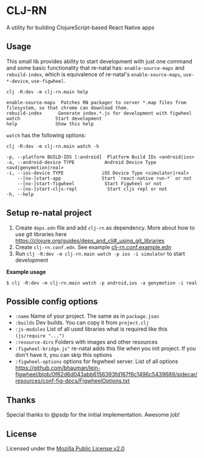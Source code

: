 # CLJ-RN

A utility for building ClojureScript-based React Native apps

## Usage

This small lib provides ability to start development with just one command and some basic functionality that re-natal has: `enable-source-maps` and `rebuild-index`, which is equivalence of re-natal's `enable-source-maps`, `use-*-device`, `use-figwheel`.

```
clj -R:dev -m clj-rn.main help

enable-source-maps  Patches RN packager to server *.map files from filesystem, so that chrome can download them.
rebuild-index      Generate index.*.js for development with figwheel
watch             Start development
help              Show this help
```

`watch` has the following options:
```
clj -R:dev -m clj-rn.main watch -h

-p, --platform BUILD-IDS [:android]  Platform Build IDs <android|ios>
-a, --android-device TYPE           Android Device Type <avd|genymotion|real>
-i, --ios-device TYPE              iOS Device Type <simulator|real>
    --[no-]start-app               Start `react-native run-*` or not
    --[no-]start-figwheel           Start Figwheel or not
    --[no-]start-cljs-repl           Start cljs repl or not
-h, --help
```

## Setup re-natal project

1. Create `deps.edn` file and add `clj-rn` as dependency. More about how to use git libraries here https://clojure.org/guides/deps_and_cli#_using_git_libraries
2. Create `clj-rn.conf.edn`. See example [clj-rn.conf.example.edn](clj-rn.conf.example.edn)
3. Run `clj -R:dev -m clj-rn.main watch -p ios -i simulator` to start development

**Example usage**

```
$ clj -R:dev -m clj-rn.main watch -p android,ios -a genymotion -i real

```

## Possible config options

- `:name` Name of your project. The same as in `package.json`
- `:builds` Dev builds. You can copy it from `project.clj`
- `:js-modules` List of all used libraries what is required like this `(js/require "...")`
- `:resource-dirs` Folders with images and other resources
- `:figwheel-bridge.js"` re-natal adds this file when you init project. If you don't have it, you can skip this options
- `:figwheel-options` options for fegwheel server. List of all options https://github.com/bhauman/lein-figwheel/blob/0f62d6d043abb6156393fd167f6c1496c5439689/sidecar/resources/conf-fig-docs/FigwheelOptions.txt

## Thanks

Special thanks to @psdp for the initial implementation. Awesome job!

## License

Licensed under the [Mozilla Public License v2.0](LICENSE.md)
